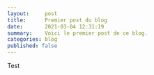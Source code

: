```yaml
---
layout:     post
title:      Premier post du blog
date:       2021-03-04 12:31:19
summary:    Voici le premier post de ce blog.
categories: blog
published: false
---
```


Test

